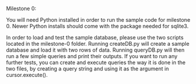 Milestone 0:

You will need Python installed in order to run the sample code for milestone 0. Newer Python installs should come with the package needed for sqlite3.

In order to load and test the sample database, please use the two scripts located in the milestone-0 folder. Running createDB.py will create a sample database and load it with two rows of data. Running queryDB.py will then run a few simple queries and print their outputs. If you want to run any further tests, you can create and execute queries the way it is done in the two files, by creating a query string and using it as the argument in cursor.execute().
